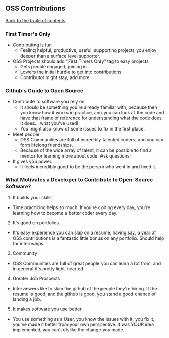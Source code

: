 ## OSS Contributions

[Back to the table of contents](../../README.md)

### First Timer's Only

- Contributing is fun
  - Feeling helpful, productive, useful, supporting projects you enjoy deeper than a surface level supporter.
- OSS Projects should add "First Timers Only" tag to easy projects
  - Gets people engaged, joining in
  - Lowers the initial hurdle to get into contributions
  - Contributor might stay, add more

### Github's Guide to Open Source

- Contribute to software you rely on
  - It should be something you're already familiar with, because then you know how it works in practice, and you can look at the code and have that frame of reference for understanding what the code does. It does... what you've used!
  - You might also know of some issues to fix in the first place.
- Meet people
  - OSS Communities are full of incredibly talented coders, and you can form lifelong friendships.
  - Because of the wide array of talent, it can be possible to find a mentor for learning more about code. Ask questions!
- It gives you power.
  - It feels incredibly good to be the person who went in and fixed it.

### What Motivates a Developer to Contribute to Open-Source Software?

1. It builds your skills
  - Time practicing helps so much. If you're coding every day, you're learning how to become a better coder every day.
2. It's good on portfolios.
  - It's easy experience you can slap on a resume, having say, a year of OSS contributions is a fantastic little bonus on any portfolio. Should help for internships.
3. Community
  - OSS Communities are full of great people you can learn a lot from, and in general it's pretty light-hearted.
4. Greater Job Prospects
  - Interviewers like to skim the github of the people they're hiring. If the resume is good, and the github is good, you stand a good chance of landing a job.
5. It makes software you use better.
  - You use something as a User, you know the issues with it, you fix it, you've made it better from your own perspective. It was YOUR idea implemented, you can't dislike the change you made.
